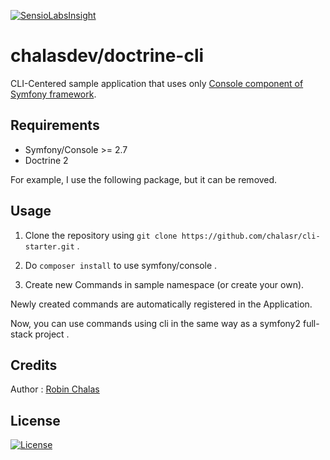 [![SensioLabsInsight](https://insight.sensiolabs.com/projects/a1b5a249-e656-4a0f-af57-77f8f84f2e74/mini.png)](https://insight.sensiolabs.com/projects/a1b5a249-e656-4a0f-af57-77f8f84f2e74)

# chalasdev/doctrine-cli

CLI-Centered sample application that uses only [Console component of Symfony framework](https://github.com/symfony/console).

## Requirements

- Symfony/Console >= 2.7
- Doctrine 2

For example, I use the following package, but it can be removed.

## Usage

1. Clone the repository using `git clone https://github.com/chalasr/cli-starter.git` .

2. Do `composer install` to use symfony/console .

3. Create new Commands in sample namespace (or create your own).

Newly created commands are automatically registered in the Application.

Now, you can use commands using cli in the same way as a symfony2 full-stack project .

## Credits

Author : [Robin Chalas](https:/github.com/chalasr)

## License

[![License](http://img.shields.io/:license-gpl3-blue.svg)](http://www.gnu.org/licenses/gpl-3.0.html)
